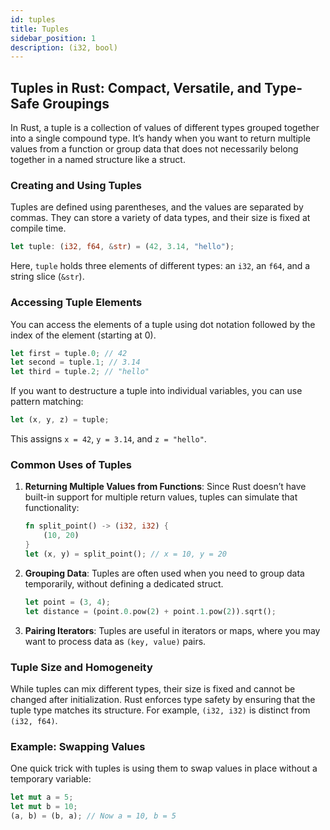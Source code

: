 ```yaml
---
id: tuples
title: Tuples
sidebar_position: 1
description: (i32, bool)
---
```


## Tuples in Rust: Compact, Versatile, and Type-Safe Groupings

In Rust, a tuple is a collection of values of different types grouped together into a single compound type. It’s handy
when you want to return multiple values from a function or group data that does not necessarily belong together in a
named structure like a struct.

### Creating and Using Tuples

Tuples are defined using parentheses, and the values are separated by commas. They can store a variety of data types,
and their size is fixed at compile time.

```rust
let tuple: (i32, f64, &str) = (42, 3.14, "hello");
```

Here, `tuple` holds three elements of different types: an `i32`, an `f64`, and a string slice (`&str`).

### Accessing Tuple Elements

You can access the elements of a tuple using dot notation followed by the index of the element (starting at 0).

```rust
let first = tuple.0; // 42
let second = tuple.1; // 3.14
let third = tuple.2; // "hello"
```

If you want to destructure a tuple into individual variables, you can use pattern matching:

```rust
let (x, y, z) = tuple;
```

This assigns `x = 42`, `y = 3.14`, and `z = "hello"`.

### Common Uses of Tuples

1. **Returning Multiple Values from Functions**: Since Rust doesn’t have built-in support for multiple return values,
   tuples can simulate that functionality:
   ```rust
   fn split_point() -> (i32, i32) {
       (10, 20)
   }
   let (x, y) = split_point(); // x = 10, y = 20
   ```

2. **Grouping Data**: Tuples are often used when you need to group data temporarily, without defining a dedicated
   struct.
   ```rust
   let point = (3, 4);
   let distance = (point.0.pow(2) + point.1.pow(2)).sqrt();
   ```

3. **Pairing Iterators**: Tuples are useful in iterators or maps, where you may want to process data as `(key, value)`
   pairs.

### Tuple Size and Homogeneity

While tuples can mix different types, their size is fixed and cannot be changed after initialization. Rust enforces type
safety by ensuring that the tuple type matches its structure. For example, `(i32, i32)` is distinct from `(i32, f64)`.

### Example: Swapping Values

One quick trick with tuples is using them to swap values in place without a temporary variable:

```rust
let mut a = 5;
let mut b = 10;
(a, b) = (b, a); // Now a = 10, b = 5
```
